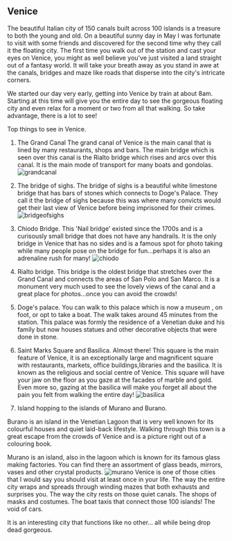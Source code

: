 ## Venice

The beautiful Italian city of 150 canals built across 100 islands is a treasure to both the young and old. On a beautiful sunny day in May I was fortunate to visit with some friends and discovered for the second time why they call it the floating city. The first time you walk out of the station and cast your eyes on Venice, you might as well believe you've just visited a land straight out of a fantasy world. It will take your breath away as you stand in awe at the canals, bridges and maze like roads that disperse into the city's intricate corners.

We started our day very early, getting into Venice by train at about 8am. Starting at this time will give you the entire day to see the gorgeous floating city and even relax for a moment or two from all that walking. So take advantage, there is a lot to see!

Top things to see in Venice.

1. The Grand Canal
   The grand canal of Venice is the main canal that is lined by many restaurants, shops and bars. The main bridge which is seen over this canal is the Rialto bridge which rises and arcs over this canal. It is the main mode of transport for many boats and gondolas.
   ![grandcanal](./img/grandcanal.jpg)

2. The bridge of sighs.
   The bridge of sighs is a beautiful white limestone bridge that has bars of stones which connects to Doge's Palace. They call it the bridge of sighs because this was where many convicts would get their last view of Venice before being imprisoned for their crimes.
   ![bridgeofsighs](./img/sighs.jpg)

3. Chiodo Bridge.
   This 'Nail bridge' existed since the 1700s and is a curisously small bridge that does not have any handrails. It is the only bridge in Venice that has no sides and is a famous spot for photo taking while many people pose on the bridge for fun...perhaps it is also an adrenaline rush for many!
   ![chiodo](./img/chiodo.jpg)

4. Rialto bridge.
   This bridge is the oldest bridge that stretches over the Grand Canal and connects the areas of San Polo and San Marco. It is a monument very much used to see the lovely views of the canal and a great place for photos...once you can avoid the crowds!

5) Doge's palace. You can walk to this palace which is now a museum , on foot, or opt to take a boat. The walk takes around 45 minutes from the station. This palace was formly the residence of a Venetian duke and his family but now houses statues and other decorative objects that were done in stone.

6. Saint Marks Square and Basilica.
   Almost there! This square is the main feature of Venice, it is an exceptionally large and magnificent square with restaurants, markets, office buildings,libraries and the basilica. It is known as the religious and social centre of Venice. This square will have your jaw on the floor as you gaze at the facades of marble and gold. Even more so, gazing at the basilica will make you forget all about the pain you felt from walking the entire day!
   ![basilica](./img/basilica.jpg)

7) Island hopping to the islands of Murano and Burano.

Burano is an island in the Venetian Lagoon that is very well known for its colourful houses and quiet laid-back lifestyle. Walking through this town is a great escape from the crowds of Venice and is a picture right out of a colouring book.

Murano is an island, also in the lagoon which is known for its famous glass making factories. You can find there an assortment of glass beads, mirrors, vases and other crystal products.
![murano](./img/murano.jpg)
Venice is one of those cities that I would say you should visit at least once in your life. The way the entire city wraps and spreads through winding mazes that both exhausts and surprises you. The way the city rests on those quiet canals. The shops of masks and costumes. The boat taxis that connect those 100 islands! The void of cars.

It is an interesting city that functions like no other... all while being drop dead gorgeous.
